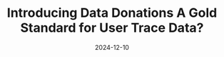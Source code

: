 ---
title: "Introducing Data Donations A Gold Standard for User Trace Data?"
collection: talks
permalink: /talks/2024-12-10-Introducing-Data-Donations-A-Gold-Standard-for-User-Trace-Data
date: 2024-12-10
venue: 'IKMZ UZH Zurich'
venue: 'IKMZ, UZH Zurich, Zurich'
citation: ' Lion Wedel, &quot;Introducing Data Donations A Gold Standard for User Trace Data?.&quot; IKMZ UZH Zurich, 1900.'
---